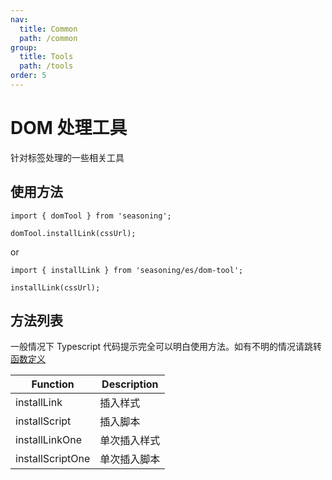 ```yaml
---
nav:
  title: Common
  path: /common
group:
  title: Tools
  path: /tools
order: 5
---
```


# DOM 处理工具

针对标签处理的一些相关工具

## 使用方法

```
import { domTool } from 'seasoning';

domTool.installLink(cssUrl);
```

or

```
import { installLink } from 'seasoning/es/dom-tool';

installLink(cssUrl);
```

## 方法列表

一般情况下 Typescript 代码提示完全可以明白使用方法。如有不明的情况请跳转[函数定义](https://github.com/dyb881/seasoning/blob/master/src/dom-tool/index.ts)

| Function         | Description  |
| ---------------- | ------------ |
| installLink      | 插入样式     |
| installScript    | 插入脚本     |
| installLinkOne   | 单次插入样式 |
| installScriptOne | 单次插入脚本 |
